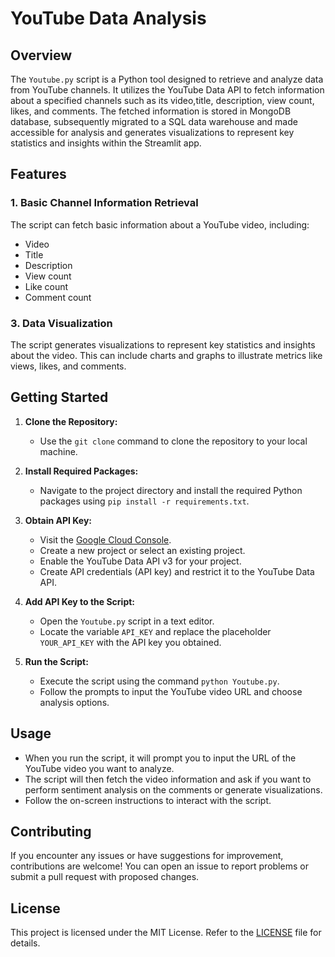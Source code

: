 # **YouTube Data Analysis**

## **Overview**

The `Youtube.py` script is a Python tool designed to retrieve and analyze data from YouTube channels. It utilizes the YouTube Data API to fetch information about a specified channels such as its video,title, description, view count, likes, and comments. The fetched information is stored in  MongoDB database, subsequently migrated to a SQL data warehouse and made accessible for analysis and generates visualizations to represent key statistics and insights within the Streamlit app.

## **Features**

### **1. Basic Channel Information Retrieval**

The script can fetch basic information about a YouTube video, including:

- Video
- Title
- Description
- View count
- Like count
- Comment count

### **3. Data Visualization**

The script generates visualizations to represent key statistics and insights about the video. This can include charts and graphs to illustrate metrics like views, likes, and comments.

## **Getting Started**

1. **Clone the Repository:**
   - Use the `git clone` command to clone the repository to your local machine.

2. **Install Required Packages:**
   - Navigate to the project directory and install the required Python packages using `pip install -r requirements.txt`.

3. **Obtain API Key:**
   - Visit the [Google Cloud Console](https://console.developers.google.com/).
   - Create a new project or select an existing project.
   - Enable the YouTube Data API v3 for your project.
   - Create API credentials (API key) and restrict it to the YouTube Data API.

4. **Add API Key to the Script:**
   - Open the `Youtube.py` script in a text editor.
   - Locate the variable `API_KEY` and replace the placeholder `YOUR_API_KEY` with the API key you obtained.

5. **Run the Script:**
   - Execute the script using the command `python Youtube.py`.
   - Follow the prompts to input the YouTube video URL and choose analysis options.

## **Usage**

- When you run the script, it will prompt you to input the URL of the YouTube video you want to analyze.
- The script will then fetch the video information and ask if you want to perform sentiment analysis on the comments or generate visualizations.
- Follow the on-screen instructions to interact with the script.

## **Contributing**

If you encounter any issues or have suggestions for improvement, contributions are welcome! You can open an issue to report problems or submit a pull request with proposed changes.

## **License**

This project is licensed under the MIT License. Refer to the [LICENSE](LICENSE) file for details.
